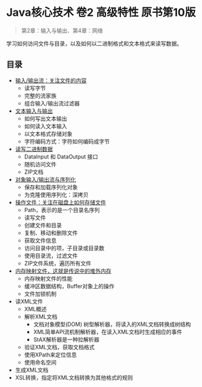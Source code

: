#   Java核心技术 卷2 高级特性 原书第10版

>   第2章：输入与输出、第4章：网络

学习如何访问文件与目录，以及如何以二进制格式和文本格式来读写数据。


##  目录
-   [输入/输出流：关注文件的内容](10.md)
    -   读写字节
    -   完整的流家族
    -   组合输入/输出流过滤器
-   [文本输入与输出](20.md)
    -   如何写出文本输出
    -   如何读入文本输入
    -   以文本格式存储对象
    -   字符编码方式：字符如何编码成字节
-   [读写二进制数据](30.md)
    -   DataInput 和 DataOutput 接口
    -   随机访问文件
    -   ZIP文档
-   [对象输入/输出流与序列化](40.md)
    -   保存和加载序列化对象
    -   为克隆使用序列化：深拷贝
-   [操作文件：关注在磁盘上如何存储文件](50.md)
    -   Path，表示的是一个目录名序列
    -   读写文件
    -   创建文件和目录
    -   复制、移动和删除文件
    -   获取文件信息
    -   访问目录中的项，子目录或目录数
    -   使用目录流，过滤文件
    -   ZIP文件系统，遍历所有文件
-   [内存映射文件，这就是传说中的堆外内存](60.md)
    -   内存映射文件的性能
    -   缓冲区数据结构，Buffer对象上的操作
    -   文件加锁机制
-   读XML文件
    -   XML概述
    -   解析XML文档
        -   文档对象模型(DOM) 树型解析器，将读入的XML文档转换成树结构
        -   XML简单API流机制解析器，在读入XML文档时生成相应的事件
        -   StAX解析器是一种拉解析器
    -   验证XML文档，获取文档格式
    -   使用XPath来定位信息
    -   使用命名空间
-   生成XML文档
-   XSL转换，指定将XML文档转换为其他格式的规则

